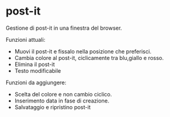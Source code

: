 post-it
=======

Gestione di post-it in una finestra del browser.

Funzioni attuali:
- Muovi il post-it e fissalo nella posizione che preferisci.
- Cambia colore al post-it, ciclicamente tra blu,giallo e rosso.
- Elimina il post-it
- Testo modificabile

Funzioni da aggiungere:
- Scelta del colore e non cambio ciclico.
- Inserimento data in fase di creazione.
- Salvataggio e ripristino post-it
